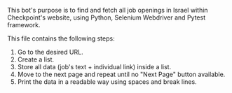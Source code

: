 This bot's purpose is to find and fetch all job openings in Israel within Checkpoint's website, using Python, Selenium Webdriver and Pytest framework.

This file contains the following steps:
1. Go to the desired URL.
2. Create a list.
3. Store all data (job's text + individual link) inside a list.
4. Move to the next page and repeat until no "Next Page" button available.
5. Print the data in a readable way using spaces and break lines.
